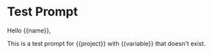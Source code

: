 # Test Prompt

Hello {{name}},

This is a test prompt for {{project}} with {{variable}} that doesn't exist.
